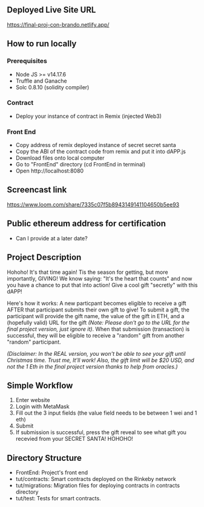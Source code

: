 ## Deployed Live Site URL
https://final-proj-con-brando.netlify.app/

## How to run locally
### Prerequisites
* Node JS >= v14.17.6
* Truffle and Ganache
* Solc 0.8.10 (solidity compiler)
### Contract
* Deploy your instance of contract in Remix (injected Web3)
### Front End
* Copy address of remix deployed instance of secret secret santa
* Copy the ABI of the contract code from remix and put it into dAPP.js
* Download files onto local computer
* Go to "FrontEnd" directory (cd FrontEnd in terminal)
* Open http://localhost:8080

## Screencast link
https://www.loom.com/share/7335c07f5b8943149141104650b5ee93

## Public ethereum address for certification
* Can I provide at a later date?

## Project Description
Hohoho! It's that time again! Tis the season for getting, but more importantly, GIVING! We know saying: "It's the heart that counts" and now you have a chance to put that into action! Give a cool gift "secretly" with this dAPP!

Here's how it works: A new particpant becomes eligible to receive a gift AFTER that participant submits their own gift to give! To submit a gift, the participant will provide the gift name, the value of the gift in ETH, and a (hopefully valid) URL for the gift _(Note: Please don't go to the URL for the final project version, just ignore it)_. When that submission (transaction) is successful, they will be eligible to receive a "random" gift from another "random" participant.

*(Disclaimer: In the REAL version, you won't be able to see your gift until Christmas time. Trust me, It'll work! Also, the gift limit will be $20 USD, and not the 1 Eth in the final project version thanks to help from oracles.)*

## Simple Workflow
1. Enter website
2. Login with MetaMask
3. Fill out the 3 input fields (the value field needs to be between 1 wei and 1 eth)
4. Submit
5. If submission is successful, press the gift reveal to see what gift you recevied from your SECRET SANTA! HOHOHO!

## Directory Structure
* FrontEnd: Project's front end
* tut/contracts: Smart contracts deployed on the Rinkeby network
* tut/migrations: Migration files for deploying contracts in contracts directory
* tut/test: Tests for smart contracts.
